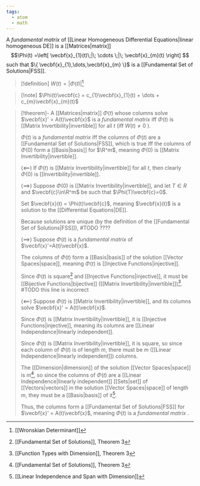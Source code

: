 ```yaml
---
tags:
  - atom
  - math
---
```

A *fundamental matrix* of [[Linear Homogeneous Differential Equations|linear homogeneous DE]] is a [[Matrices|matrix]] 
$$\Phi(t)  =\left[ \vecbf{x}_{1}(t)\;|\; \cdots \;|\; \vecbf{x}_{m}(t) \right] $$
such that $\{ \vecbf{x}_{1},\dots,\vecbf{x}_{m} \}$  is a [[Fundamental Set of Solutions|FSS]].

> [!definition] $W(t) = \left| \Phi(t) \right|$[^1]

> [!note] $\Phi(t)\vecbf{c} = c_{1}\vecbf{x}_{1}(t) + \dots + c_{m}\vecbf{x}_{m}(t)$

> [!theorem]- A [[Matrices|matrix]] $\Phi(t)$ whose columns solve $\vecbf{x}' = A(t)\vecbf{x}$ is a *fundamental matrix* iff $\Phi (t)$ is [[Matrix Invertibility|invertible]] for all $t$ (iff $W(t) \ne 0$ ).
> 
> $\Phi(t)$ is a *fundamental matrix* iff the columns of $\Phi(t)$ are a [[Fundamental Set of Solutions|FSS]], which is true iff the columns of $\Phi(0)$ form a [[Basis|basis]] for $\R^m$, meaning $\Phi(0)$ is [[Matrix Invertibility|invertible]].
> 
> $\left( \impliedby \right)$
> If $\Phi(t)$ is [[Matrix Invertibility|invertible]] for all $t$, then clearly $\Phi(0)$ is [[Invertibility|invertible]].
> 
> $\left( \implies \right)$
> Suppose $\Phi(0)$ is [[Matrix Invertibility|invertible]], and let $T\in R$ and $\vecbf{c}\in\R^m$ be such that $\Phi(T)\vecbf{c}=0$.
> 
> Set $\vecbf{x}(t) = \Phi(t)\vecbf{c}$, meaning $\vecbf{x}(t)$ is a solution to the [[Differential Equations|DE]].
> 
> Because solutions are unique (by the definition of the [[Fundamental Set of Solutions|FSS]]),
> #TODO ????
> 
> $\left( \implies \right)$
> Suppose $\Phi(t)$ is a *fundamental matrix* of $\vecbf{x}'=A(t)\vecbf{x}$.
> 
> The columns of $\Phi(t)$ form a [[Basis|basis]] of the solution [[Vector Spaces|space]], meaning $\Phi(t)$ is [[Injective Functions|injective]].
> 
> Since $\Phi(t)$ is square[^3] and [[Injective Functions|injective]], it must be [[Bijective Functions|bijective]] ([[Matrix Invertibility|invertible]])[^2]. #TODO this line is incorrect
> 
> $\left( \impliedby \right)$
> Suppose $\Phi(t)$ is [[Matrix Invertibility|invertible]], and its columns solve $\vecbf{x}' = A(t)\vecbf{x}$.
> 
> Since $\Phi(t)$ is [[Matrix Invertibility|invertible]], it is [[Injective Functions|injective]], meaning its columns are [[Linear Independence|linearly independent]].
> 
> Since $\Phi(t)$ is [[Matrix Invertibility|invertible]], it is square, so since each column of $\Phi(t)$ is of length $m$, there must be $m$ ([[Linear Independence|linearly independent]]) columns.
> 
> The [[Dimension|dimension]] of the solution [[Vector Spaces|space]] is $m$[^3], so since the columns of $\Phi(t)$ are a [[Linear Independence|linearly independent]] [[Sets|set]] of [[Vectors|vectors]] in the solution [[Vector Spaces|space]] of length $m$, they must be a [[Basis|basis]] of it[^4].
> 
> Thus, the columns form a [[Fundamental Set of Solutions|FSS]] for $\vecbf{x}' = A(t)\vecbf{x}$, meaning $\Phi(t)$ is a *fundamental matrix* .


[^1]: [[Wronskian Determinant]]
[^2]: [[Function Types with Dimension]], Theorem 3
[^3]: [[Fundamental Set of Solutions]], Theorem 3
[^4]: [[Linear Independence and Span with Dimension]]
